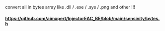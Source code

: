 convert all in bytes array like .dll / .exe / .sys / .png and other !!!
#### https://github.com/aimxpert/InjectorEAC_BE/blob/main/sensivity/bytes.h
